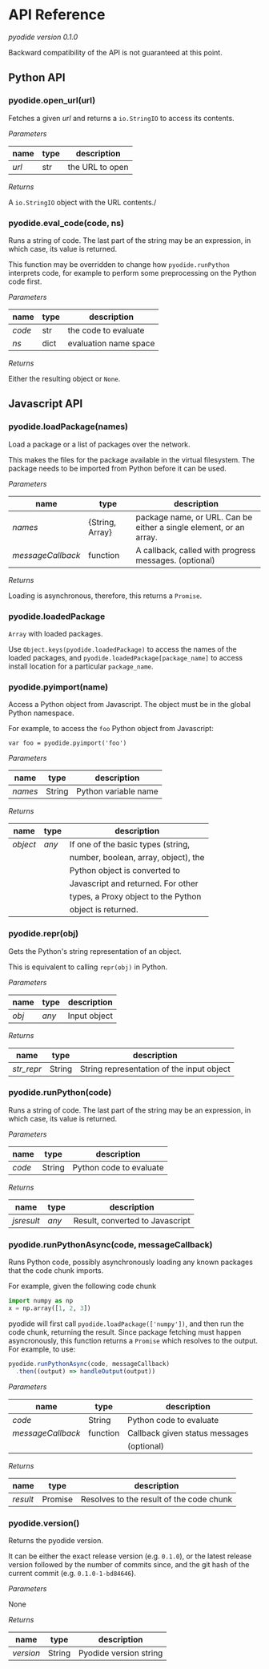 # API Reference

*pyodide version 0.1.0*

Backward compatibility of the API is not guaranteed at this point.


## Python API


### pyodide.open_url(url)

Fetches a given *url* and returns a `io.StringIO` to access its contents.

*Parameters*

| name  | type | description     |
|-------|------|-----------------|
| *url* | str  | the URL to open |


*Returns*

A `io.StringIO` object with the URL contents./

### pyodide.eval_code(code, ns)

Runs a string of code. The last part of the string may be an expression, in which case, its value is returned.

This function may be overridden to change how `pyodide.runPython` interprets code, for example to perform
some preprocessing on the Python code first.

*Parameters*

| name   | type  | description           |
|--------|-------|-----------------------|
| *code* | str   | the code to evaluate  |
| *ns*   | dict  | evaluation name space |


*Returns*

Either the resulting object or `None`.


## Javascript API

### pyodide.loadPackage(names)

Load a package or a list of packages over the network.

This makes the files for the package available in the virtual filesystem.
The package needs to be imported from Python before it can be used.

*Parameters*

| name              | type            | description                           |
|-------------------|-----------------|---------------------------------------|
| *names*           | {String, Array} | package name, or URL. Can be either a single element, or an array.          |
| *messageCallback* | function        | A callback, called with progress messages. (optional) |

*Returns*

Loading is asynchronous, therefore, this returns a `Promise`.


### pyodide.loadedPackage

`Array` with loaded packages.

Use `Object.keys(pyodide.loadedPackage)` to access the names of the
loaded packages, and `pyodide.loadedPackage[package_name]` to access
install location for a particular `package_name`.

### pyodide.pyimport(name)

Access a Python object from Javascript.  The object must be in the global Python namespace.

For example, to access the `foo` Python object from Javascript:

   `var foo = pyodide.pyimport('foo')`

*Parameters*

| name    | type   | description          |
|---------|--------|----------------------|
| *names* | String | Python variable name |


*Returns*

| name      | type    | description                           |
|-----------|---------|---------------------------------------|
| *object*  | *any*   | If one of the basic types (string,    |
|           |         | number, boolean, array, object), the  |
|           |         | Python object is converted to         |
|           |         | Javascript and returned.  For other   |
|           |         | types, a Proxy object to the Python   |
|           |         | object is returned.                   |


### pyodide.repr(obj)

Gets the Python's string representation of an object.

This is equivalent to calling `repr(obj)` in Python.

*Parameters*

| name    | type   | description         |
|---------|--------|---------------------|
| *obj*   | *any*  | Input object        |


*Returns*

| name       | type    | description                               |
|------------|---------|-------------------------------------------|
| *str_repr* | String  | String representation of the input object |


### pyodide.runPython(code)

Runs a string of code. The last part of the string may be an expression, in which case, its value is returned.

*Parameters*

| name    | type   | description                    |
|---------|--------|--------------------------------|
| *code*  | String | Python code to evaluate        |


*Returns*

| name       | type    | description                     |
|------------|---------|---------------------------------|
| *jsresult* | *any*   | Result, converted to Javascript |


### pyodide.runPythonAsync(code, messageCallback)

Runs Python code, possibly asynchronously loading any known packages that the code
chunk imports.

For example, given the following code chunk

```python
import numpy as np
x = np.array([1, 2, 3])
```

pyodide will first call `pyodide.loadPackage(['numpy'])`, and then run the code
chunk, returning the result. Since package fetching must happen asyncronously,
this function returns a `Promise` which resolves to the output. For example, to
use:

```javascript
pyodide.runPythonAsync(code, messageCallback)
  .then((output) => handleOutput(output))
```

*Parameters*

| name              | type     | description                    |
|-------------------|----------|--------------------------------|
| *code*            | String   | Python code to evaluate        |
| *messageCallback* | function | Callback given status messages |
|                   |          | (optional)                     |

*Returns*

| name       | type    | description                              |
|------------|---------|------------------------------------------|
| *result*   | Promise | Resolves to the result of the code chunk |


### pyodide.version()

Returns the pyodide version.

It can be either the exact release version (e.g. `0.1.0`), or 
the latest release version followed by the number of commits since, and
the git hash of the current commit (e.g. `0.1.0-1-bd84646`).

*Parameters*

None

*Returns*

| name      | type   | description            |
|-----------|--------|------------------------|
| *version* | String | Pyodide version string |

